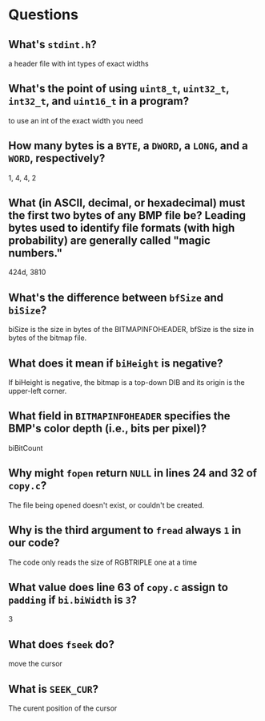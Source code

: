 # Questions

## What's `stdint.h`?

a header file with int types of exact widths

## What's the point of using `uint8_t`, `uint32_t`, `int32_t`, and `uint16_t` in a program?

to use an int of the exact width you need

## How many bytes is a `BYTE`, a `DWORD`, a `LONG`, and a `WORD`, respectively?

1, 4, 4, 2

## What (in ASCII, decimal, or hexadecimal) must the first two bytes of any BMP file be? Leading bytes used to identify file formats (with high probability) are generally called "magic numbers."

424d, 3810

## What's the difference between `bfSize` and `biSize`?

biSize is the size in bytes of the BITMAPINFOHEADER, bfSize is the size in bytes of the bitmap file.

## What does it mean if `biHeight` is negative?

If biHeight is negative, the bitmap is a top-down DIB and its origin is the upper-left corner.

## What field in `BITMAPINFOHEADER` specifies the BMP's color depth (i.e., bits per pixel)?

biBitCount

## Why might `fopen` return `NULL` in lines 24 and 32 of `copy.c`?

The file being opened doesn't exist, or couldn't be created.

## Why is the third argument to `fread` always `1` in our code?

The code only reads the size of RGBTRIPLE one at a time

## What value does line 63 of `copy.c` assign to `padding` if `bi.biWidth` is `3`?

3

## What does `fseek` do?

move the cursor

## What is `SEEK_CUR`?

The curent position of the cursor
